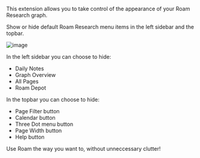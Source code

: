 This extension allows you to take control of the appearance of your Roam Research graph.

Show or hide default Roam Research menu items in the left sidebar and the topbar.

![image](https://user-images.githubusercontent.com/6857790/213867414-241f1022-85ec-408b-9440-eaa6edfaf6e0.png)

In the left sidebar you can choose to hide:
- Daily Notes
- Graph Overview
- All Pages
- Roam Depot

In the topbar you can choose to hide:
- Page Filter button
- Calendar button
- Three Dot menu button
- Page Width button
- Help button

Use Roam the way you want to, without unneccessary clutter!
